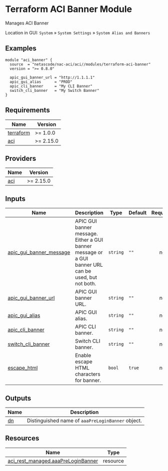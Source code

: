 <!-- BEGIN_TF_DOCS -->
# Terraform ACI Banner Module

Manages ACI Banner

Location in GUI:
`System` » `System Settings` » `System Alias and Banners`

## Examples

```hcl
module "aci_banner" {
  source  = "netascode/nac-aci/aci//modules/terraform-aci-banner"
  version = ">= 0.8.0"

  apic_gui_banner_url = "http://1.1.1.1"
  apic_gui_alias      = "PROD"
  apic_cli_banner     = "My CLI Banner"
  switch_cli_banner   = "My Switch Banner"
}
```

## Requirements

| Name | Version |
|------|---------|
| <a name="requirement_terraform"></a> [terraform](#requirement\_terraform) | >= 1.0.0 |
| <a name="requirement_aci"></a> [aci](#requirement\_aci) | >= 2.15.0 |

## Providers

| Name | Version |
|------|---------|
| <a name="provider_aci"></a> [aci](#provider\_aci) | >= 2.15.0 |

## Inputs

| Name | Description | Type | Default | Required |
|------|-------------|------|---------|:--------:|
| <a name="input_apic_gui_banner_message"></a> [apic\_gui\_banner\_message](#input\_apic\_gui\_banner\_message) | APIC GUI banner message. Either a GUI banner message or a GUI banner URL can be used, but not both. | `string` | `""` | no |
| <a name="input_apic_gui_banner_url"></a> [apic\_gui\_banner\_url](#input\_apic\_gui\_banner\_url) | APIC GUI banner URL. | `string` | `""` | no |
| <a name="input_apic_gui_alias"></a> [apic\_gui\_alias](#input\_apic\_gui\_alias) | APIC GUI alias. | `string` | `""` | no |
| <a name="input_apic_cli_banner"></a> [apic\_cli\_banner](#input\_apic\_cli\_banner) | APIC CLI banner. | `string` | `""` | no |
| <a name="input_switch_cli_banner"></a> [switch\_cli\_banner](#input\_switch\_cli\_banner) | Switch CLI banner. | `string` | `""` | no |
| <a name="input_escape_html"></a> [escape\_html](#input\_escape\_html) | Enable escape HTML characters for banner. | `bool` | `true` | no |

## Outputs

| Name | Description |
|------|-------------|
| <a name="output_dn"></a> [dn](#output\_dn) | Distinguished name of `aaaPreLoginBanner` object. |

## Resources

| Name | Type |
|------|------|
| [aci_rest_managed.aaaPreLoginBanner](https://registry.terraform.io/providers/CiscoDevNet/aci/latest/docs/resources/rest_managed) | resource |
<!-- END_TF_DOCS -->